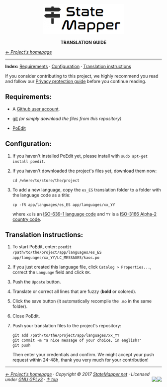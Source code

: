 <p align="center" id="top">
	<a href="https://github.com/StateMapper/StateMapper" title="Go to the project's homepage"><img src="../../app/assets/images/logo/logo-black-big.png" /></a>
</p>
<p align="center">
	<strong>TRANSLATION GUIDE</strong>
</p>


*[&larr; Project's homepage](https://github.com/StateMapper/StateMapper#top)*

-----

**Index:** [Requirements](#requirements) · [Configuration](#configuration) · [Translation instructions](#translation-instructions)

If you consider contributing to this project, we highly recommend you read and follow our [Privacy protection guide](documentation/guides/PRIVACY.md#top) before you continue reading.

## Requirements:

* A [Github user account](https://github.com/join). 

* [git](https://git-scm.com/docs/gittutorial) *(or simply download the files from this repository)*
* [PoEdit](https://poedit.net/)

## Configuration:

1. If you haven't installed PoEdit yet, please install with ```sudo apt-get install poedit```.

2. If you haven't downloaded the project's files yet, download them now:
   ```git clone github.com/StateMapper/StateMapper /where/to/store/the/project
   cd /where/to/store/the/project
   ```
   
3. To add a new language, copy the ```es_ES``` translation folder to a folder with the language code as a title:
   ```
   cp -fR app/languages/es_ES app/languages/xx_YY
   ```
   where ```xx``` is an [ISO-639-1 language code](https://en.wikipedia.org/wiki/List_of_ISO_639-1_codes) and ```YY``` is a [ISO-3166 Alpha-2 country code](https://www.iso.org/obp/ui/#search/code/).

## Translation instructions:

1. To start PoEdit, enter: ```poedit /path/to/the/project/app/languages/es_ES app/languages/xx_YY/LC_MESSAGES/kaos.po```

2. If you just created this language file, click ```Catalog > Properties...```, correct the ```Language``` field and click ```OK```.

3. Push the ```Update``` button.

4. Translate or correct all lines that are fuzzy (**bold** or colored).

5. Click the save button (it automatically recompile the ```.mo``` in the same folder).

6. Close PoEdit.

7. Push your translation files to the project's repository:
   ```
   git add /path/to/the/project/app/languages/xx_YY
   git commit -m "a nice message of your choice, in english!"
   git push 
   ```
   Then enter your credentials and confirm. We might accept your push request within 24-48h, thank you very much for your contribution!
   
   
-----

*[&larr; Project's homepage](https://github.com/StateMapper/StateMapper#top) · Copyright &copy; 2017 [StateMapper.net](https://statemapper.net) · Licensed under [GNU GPLv3](../../COPYING) · [&uarr; top](#top)* <img src="[![Bitbucket issues](https://img.shields.io/bitbucket/issues/atlassian/python-bitbucket.svg?style=social" align="right" /> <img src="http://hits.dwyl.com/StateMapper/StateMapper.svg?style=flat-square" align="right" />
